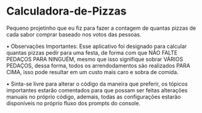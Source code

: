 # Calculadora-de-Pizzas
Pequeno projetinho que eu fiz para fazer a contagem de quantas pizzas de cada sabor comprar baseado nos votos das 
pessoas.

• Observações Importantes: Esse aplicativo foi designado para calcular quantas pizzas pedir para uma festa, de forma com 
que NÃO FALTE PEDAÇOS PARA NINGUÉM, mesmo que isso signifique sobrar VÁRIOS PEDAÇOS, dessa forma, todos os 
arrendodamentos são realizados PARA CIMA, isso pode resultar em um custo mais caro e sobra de comida.

• Sinta-se livre para alterar o código da maneira que preferir, os tópicos importantes estarão comentados para que possam
ser feitas alterações manuais no próprio código, ademais, todas as configurações estarão disponíveis no próprio fluxo
dos prompts do console.